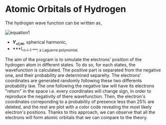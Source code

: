 # Atomic Orbitals of Hydrogen
The hydrogen wave function can be written as,

![equation1](https://latex.codecogs.com/gif.latex?\phi_{n,l,m}(r)&space;=&space;Y_{l,m}(\theta,\phi)e^{-r/na_{1}}(\frac{r}{a_{1}})^{l}L_{n-l-1}(r))
- ***Y<sub><l,m***, spherical harmonic,
- ***L<sub>n-l-1 ***, a Laguerre polynomial.

The aim of the program is to simulate the electrons' position of the hydrogen atom in different states. To do so, for each states, the wavefunction is calculated. The positive part is separated from the negative one, and their probability are determined separelty. The electrons' coordinates are generated randomly following these two differents probability law. The one following the negative law will have its electrons "return" in the space i.e. every coordinates will change sign, in order to reproduce the negativity of there wavefunction. Then, the electron's coordinates correponding to a probability of presence less than 25% are deleted, and the rest are plot with a color code revealing the most likely electron's positions. Thanks to this approach, we can observe that all the electrons will form atomic orbitals that we can compare to the theory.
